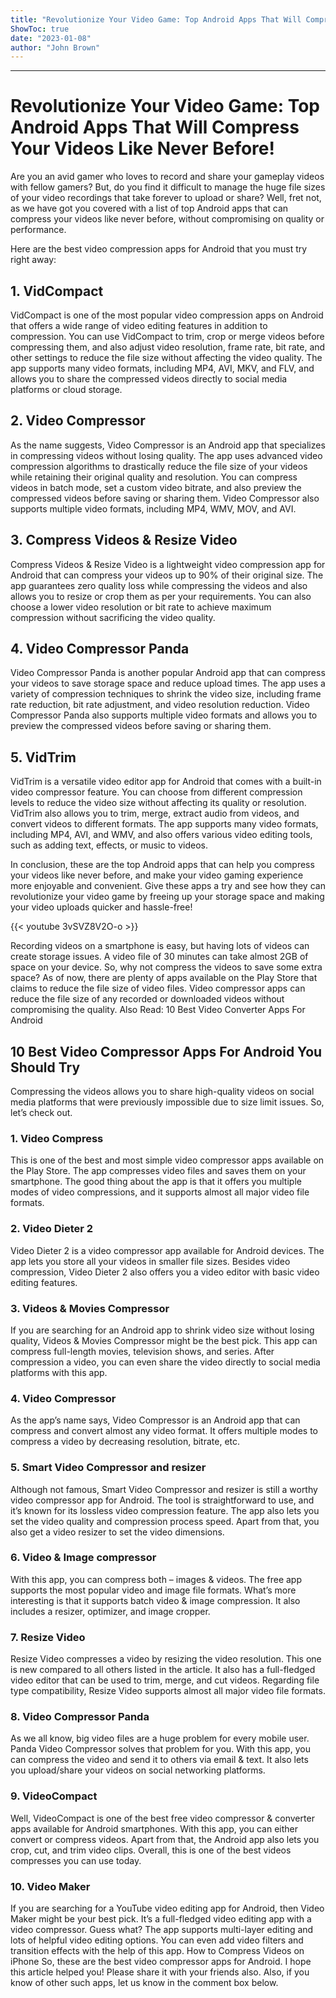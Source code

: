 ```yaml
---
title: "Revolutionize Your Video Game: Top Android Apps That Will Compress Your Videos Like Never Before!"
ShowToc: true 
date: "2023-01-08"
author: "John Brown"
---
```

*****
# Revolutionize Your Video Game: Top Android Apps That Will Compress Your Videos Like Never Before!

Are you an avid gamer who loves to record and share your gameplay videos with fellow gamers? But, do you find it difficult to manage the huge file sizes of your video recordings that take forever to upload or share? Well, fret not, as we have got you covered with a list of top Android apps that can compress your videos like never before, without compromising on quality or performance.

Here are the best video compression apps for Android that you must try right away:

## 1. VidCompact

VidCompact is one of the most popular video compression apps on Android that offers a wide range of video editing features in addition to compression. You can use VidCompact to trim, crop or merge videos before compressing them, and also adjust video resolution, frame rate, bit rate, and other settings to reduce the file size without affecting the video quality. The app supports many video formats, including MP4, AVI, MKV, and FLV, and allows you to share the compressed videos directly to social media platforms or cloud storage.

## 2. Video Compressor

As the name suggests, Video Compressor is an Android app that specializes in compressing videos without losing quality. The app uses advanced video compression algorithms to drastically reduce the file size of your videos while retaining their original quality and resolution. You can compress videos in batch mode, set a custom video bitrate, and also preview the compressed videos before saving or sharing them. Video Compressor also supports multiple video formats, including MP4, WMV, MOV, and AVI.

## 3. Compress Videos & Resize Video

Compress Videos & Resize Video is a lightweight video compression app for Android that can compress your videos up to 90% of their original size. The app guarantees zero quality loss while compressing the videos and also allows you to resize or crop them as per your requirements. You can also choose a lower video resolution or bit rate to achieve maximum compression without sacrificing the video quality.

## 4. Video Compressor Panda

Video Compressor Panda is another popular Android app that can compress your videos to save storage space and reduce upload times. The app uses a variety of compression techniques to shrink the video size, including frame rate reduction, bit rate adjustment, and video resolution reduction. Video Compressor Panda also supports multiple video formats and allows you to preview the compressed videos before saving or sharing them.

## 5. VidTrim

VidTrim is a versatile video editor app for Android that comes with a built-in video compressor feature. You can choose from different compression levels to reduce the video size without affecting its quality or resolution. VidTrim also allows you to trim, merge, extract audio from videos, and convert videos to different formats. The app supports many video formats, including MP4, AVI, and WMV, and also offers various video editing tools, such as adding text, effects, or music to videos.

In conclusion, these are the top Android apps that can help you compress your videos like never before, and make your video gaming experience more enjoyable and convenient. Give these apps a try and see how they can revolutionize your video game by freeing up your storage space and making your video uploads quicker and hassle-free!

{{< youtube 3vSVZ8V2O-o >}} 



Recording videos on a smartphone is easy, but having lots of videos can create storage issues. A video file of 30 minutes can take almost 2GB of space on your device. So, why not compress the videos to save some extra space?
As of now, there are plenty of apps available on the Play Store that claims to reduce the file size of video files. Video compressor apps can reduce the file size of any recorded or downloaded videos without compromising the quality.
Also Read: 10 Best Video Converter Apps For Android

 
## 10 Best Video Compressor Apps For Android You Should Try


Compressing the videos allows you to share high-quality videos on social media platforms that were previously impossible due to size limit issues. So, let’s check out.

 
### 1. Video Compress



This is one of the best and most simple video compressor apps available on the Play Store. The app compresses video files and saves them on your smartphone.
The good thing about the app is that it offers you multiple modes of video compressions, and it supports almost all major video file formats.

 
### 2. Video Dieter 2



Video Dieter 2 is a video compressor app available for Android devices. The app lets you store all your videos in smaller file sizes.
Besides video compression, Video Dieter 2 also offers you a video editor with basic video editing features.

 
### 3. Videos & Movies Compressor



If you are searching for an Android app to shrink video size without losing quality, Videos & Movies Compressor might be the best pick. This app can compress full-length movies, television shows, and series.
After compression a video, you can even share the video directly to social media platforms with this app.

 
### 4. Video Compressor



As the app’s name says, Video Compressor is an Android app that can compress and convert almost any video format. It offers multiple modes to compress a video by decreasing resolution, bitrate, etc.

 
### 5. Smart Video Compressor and resizer



Although not famous, Smart Video Compressor and resizer is still a worthy video compressor app for Android. The tool is straightforward to use, and it’s known for its lossless video compression feature.
The app also lets you set the video quality and compression process speed. Apart from that, you also get a video resizer to set the video dimensions.

 
### 6. Video & Image compressor



With this app, you can compress both – images & videos. The free app supports the most popular video and image file formats.
What’s more interesting is that it supports batch video & image compression. It also includes a resizer, optimizer, and image cropper.

 
### 7. Resize Video



Resize Video compresses a video by resizing the video resolution. This one is new compared to all others listed in the article. It also has a full-fledged video editor that can be used to trim, merge, and cut videos.
Regarding file type compatibility, Resize Video supports almost all major video file formats.

 
### 8. Video Compressor Panda



As we all know, big video files are a huge problem for every mobile user. Panda Video Compressor solves that problem for you.
With this app, you can compress the video and send it to others via email & text. It also lets you upload/share your videos on social networking platforms.

 
### 9. VideoCompact



Well, VideoCompact is one of the best free video compressor & converter apps available for Android smartphones. With this app, you can either convert or compress videos.
Apart from that, the Android app also lets you crop, cut, and trim video clips. Overall, this is one of the best videos compresses you can use today.

 
### 10. Video Maker



If you are searching for a YouTube video editing app for Android, then Video Maker might be your best pick. It’s a full-fledged video editing app with a video compressor.
Guess what? The app supports multi-layer editing and lots of helpful video editing options. You can even add video filters and transition effects with the help of this app.
How to Compress Videos on iPhone
So, these are the best video compressor apps for Android. I hope this article helped you! Please share it with your friends also. Also, if you know of other such apps, let us know in the comment box below.




